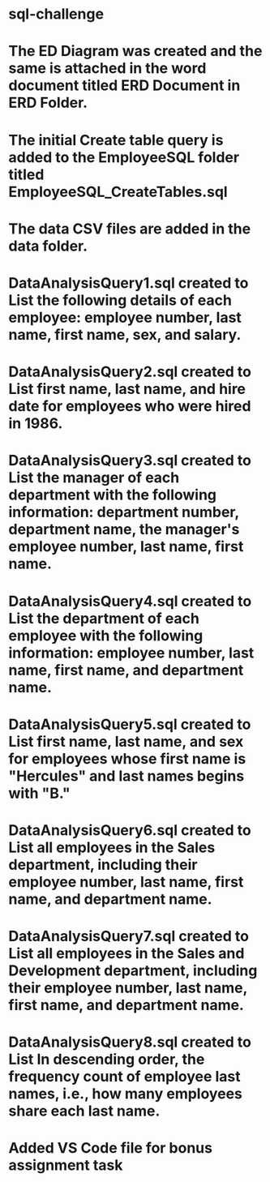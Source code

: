 # sql-challenge

# The ED Diagram was created and the same is attached in the word document titled ERD Document in ERD Folder. 

# The initial Create table query is added to the EmployeeSQL folder titled EmployeeSQL_CreateTables.sql

# The data CSV files are added in the data folder. 

# DataAnalysisQuery1.sql created to List the following details of each employee: employee number, last name, first name, sex, and salary.

# DataAnalysisQuery2.sql created to List first name, last name, and hire date for employees who were hired in 1986.

# DataAnalysisQuery3.sql created to List the manager of each department with the following information: department number, department name, the manager's employee number, last name, first name.

# DataAnalysisQuery4.sql created to List the department of each employee with the following information: employee number, last name, first name, and department name.

# DataAnalysisQuery5.sql created to List first name, last name, and sex for employees whose first name is "Hercules" and last names begins with "B."

# DataAnalysisQuery6.sql created to List all employees in the Sales department, including their employee number, last name, first name, and department name.

# DataAnalysisQuery7.sql created to List all employees in the Sales and Development department, including their employee number, last name, first name, and department name.

# DataAnalysisQuery8.sql created to List In descending order, the frequency count of employee last names, i.e., how many employees share each last name.

# Added VS Code file for bonus assignment task
